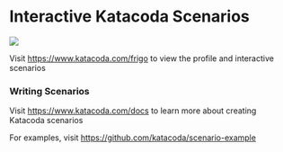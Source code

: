# Interactive Katacoda Scenarios

[![](http://shields.katacoda.com/katacoda/frigo/count.svg)](https://www.katacoda.com/frigo "Get your profile on Katacoda.com")

Visit https://www.katacoda.com/frigo to view the profile and interactive scenarios

### Writing Scenarios
Visit https://www.katacoda.com/docs to learn more about creating Katacoda scenarios

For examples, visit https://github.com/katacoda/scenario-example
